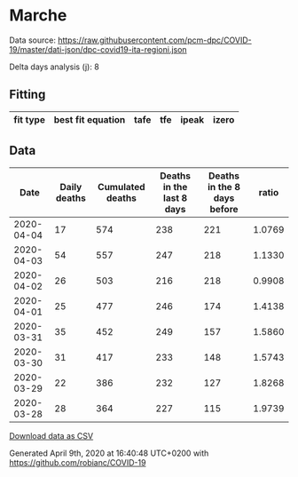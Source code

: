 # Marche

Data source: https://raw.githubusercontent.com/pcm-dpc/COVID-19/master/dati-json/dpc-covid19-ita-regioni.json

Delta days analysis (j): 8

## Fitting 
|fit type|best fit equation|tafe|tfe|ipeak|izero|
|-------|-----|--------|------|---|---|

## Data
|Date|Daily deaths|Cumulated deaths|Deaths in the last 8 days|Deaths in the 8 days before|ratio|
|----|----------|-----------|-------|--------------------|-----|
|2020-04-04|17|574|238|221|1.0769|
|2020-04-03|54|557|247|218|1.1330|
|2020-04-02|26|503|216|218|0.9908|
|2020-04-01|25|477|246|174|1.4138|
|2020-03-31|35|452|249|157|1.5860|
|2020-03-30|31|417|233|148|1.5743|
|2020-03-29|22|386|232|127|1.8268|
|2020-03-28|28|364|227|115|1.9739|

[Download data as CSV](COVID-19_marche_j8_2020-04-04.csv)

Generated April 9th, 2020 at 16:40:48 UTC+0200 with https://github.com/robianc/COVID-19
